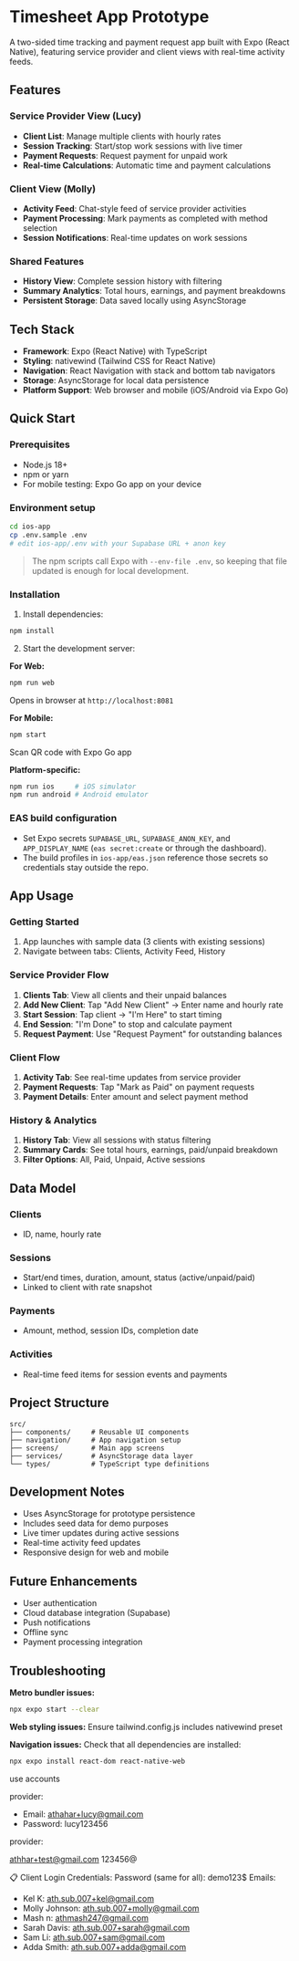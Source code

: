 # Timesheet App Prototype

A two-sided time tracking and payment request app built with Expo (React Native), featuring service provider and client views with real-time activity feeds.

## Features

### Service Provider View (Lucy)
- **Client List**: Manage multiple clients with hourly rates
- **Session Tracking**: Start/stop work sessions with live timer
- **Payment Requests**: Request payment for unpaid work
- **Real-time Calculations**: Automatic time and payment calculations

### Client View (Molly)
- **Activity Feed**: Chat-style feed of service provider activities
- **Payment Processing**: Mark payments as completed with method selection
- **Session Notifications**: Real-time updates on work sessions

### Shared Features
- **History View**: Complete session history with filtering
- **Summary Analytics**: Total hours, earnings, and payment breakdowns
- **Persistent Storage**: Data saved locally using AsyncStorage

## Tech Stack

- **Framework**: Expo (React Native) with TypeScript
- **Styling**: nativewind (Tailwind CSS for React Native)
- **Navigation**: React Navigation with stack and bottom tab navigators
- **Storage**: AsyncStorage for local data persistence
- **Platform Support**: Web browser and mobile (iOS/Android via Expo Go)

## Quick Start

### Prerequisites
- Node.js 18+
- npm or yarn
- For mobile testing: Expo Go app on your device

### Environment setup
```bash
cd ios-app
cp .env.sample .env
# edit ios-app/.env with your Supabase URL + anon key
```

> The npm scripts call Expo with `--env-file .env`, so keeping that file updated is enough for local development.

### Installation

1. Install dependencies:
```bash
npm install
```

2. Start the development server:

**For Web:**
```bash
npm run web
```
Opens in browser at `http://localhost:8081`

**For Mobile:**
```bash
npm start
```
Scan QR code with Expo Go app

**Platform-specific:**
```bash
npm run ios     # iOS simulator
npm run android # Android emulator
```

### EAS build configuration
- Set Expo secrets `SUPABASE_URL`, `SUPABASE_ANON_KEY`, and `APP_DISPLAY_NAME` (`eas secret:create` or through the dashboard).
- The build profiles in `ios-app/eas.json` reference those secrets so credentials stay outside the repo.

## App Usage

### Getting Started
1. App launches with sample data (3 clients with existing sessions)
2. Navigate between tabs: Clients, Activity Feed, History

### Service Provider Flow
1. **Clients Tab**: View all clients and their unpaid balances
2. **Add New Client**: Tap "Add New Client" → Enter name and hourly rate
3. **Start Session**: Tap client → "I'm Here" to start timing
4. **End Session**: "I'm Done" to stop and calculate payment
5. **Request Payment**: Use "Request Payment" for outstanding balances

### Client Flow
1. **Activity Tab**: See real-time updates from service provider
2. **Payment Requests**: Tap "Mark as Paid" on payment requests
3. **Payment Details**: Enter amount and select payment method

### History & Analytics
1. **History Tab**: View all sessions with status filtering
2. **Summary Cards**: See total hours, earnings, paid/unpaid breakdown
3. **Filter Options**: All, Paid, Unpaid, Active sessions

## Data Model

### Clients
- ID, name, hourly rate

### Sessions
- Start/end times, duration, amount, status (active/unpaid/paid)
- Linked to client with rate snapshot

### Payments
- Amount, method, session IDs, completion date

### Activities
- Real-time feed items for session events and payments

## Project Structure

```
src/
├── components/     # Reusable UI components
├── navigation/     # App navigation setup
├── screens/        # Main app screens
├── services/       # AsyncStorage data layer
└── types/          # TypeScript type definitions
```

## Development Notes

- Uses AsyncStorage for prototype persistence
- Includes seed data for demo purposes
- Live timer updates during active sessions
- Real-time activity feed updates
- Responsive design for web and mobile

## Future Enhancements

- User authentication
- Cloud database integration (Supabase)
- Push notifications
- Offline sync
- Payment processing integration

## Troubleshooting

**Metro bundler issues:**
```bash
npx expo start --clear
```

**Web styling issues:**
Ensure tailwind.config.js includes nativewind preset

**Navigation issues:**
Check that all dependencies are installed:
```bash
npx expo install react-dom react-native-web
```




use accounts

provider:
  - Email: athahar+lucy@gmail.com
  - Password: lucy123456

provider:

  athhar+test@gmail.com
  123456@

📋 Client Login Credentials:
 Password (same for all): demo123$
Emails:
  - Kel K: ath.sub.007+kel@gmail.com 
  - Molly Johnson: ath.sub.007+molly@gmail.com 
  - Mash n: athmash247@gmail.com 
  - Sarah Davis: ath.sub.007+sarah@gmail.com
  - Sam Li: ath.sub.007+sam@gmail.com 
  - Adda Smith: ath.sub.007+adda@gmail.com 
